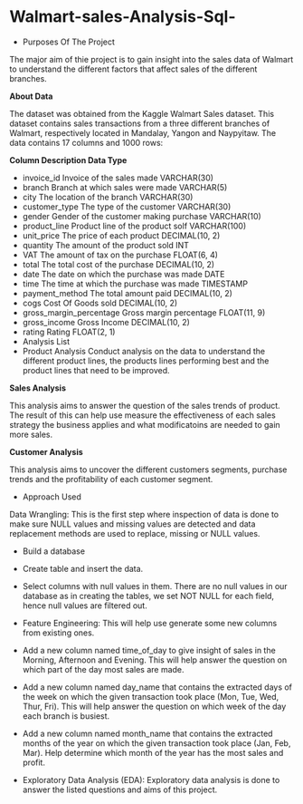 # Walmart-sales-Analysis-Sql-

- Purposes Of The Project
  
The major aim of thie project is to gain insight into the sales data of Walmart to understand the different factors that affect sales of the different branches.

**About Data**

The dataset was obtained from the Kaggle Walmart Sales dataset. This dataset contains sales transactions from a three different branches of Walmart, respectively located in Mandalay, Yangon and Naypyitaw. The data contains 17 columns and 1000 rows:

**Column	Description	Data Type**

- invoice_id	Invoice of the sales made	VARCHAR(30)
- branch	Branch at which sales were made	VARCHAR(5)
- city	The location of the branch	VARCHAR(30)
- customer_type	The type of the customer	VARCHAR(30)
- gender	Gender of the customer making purchase	VARCHAR(10)
- product_line	Product line of the product solf	VARCHAR(100)
- unit_price	The price of each product	DECIMAL(10, 2)
- quantity	The amount of the product sold	INT
- VAT	The amount of tax on the purchase	FLOAT(6, 4)
- total	The total cost of the purchase	DECIMAL(10, 2)
- date	The date on which the purchase was made	DATE
- time	The time at which the purchase was made	TIMESTAMP
- payment_method	The total amount paid	DECIMAL(10, 2)
- cogs	Cost Of Goods sold	DECIMAL(10, 2)
- gross_margin_percentage	Gross margin percentage	FLOAT(11, 9)
- gross_income	Gross Income	DECIMAL(10, 2)
- rating	Rating	FLOAT(2, 1)
- Analysis List
- Product Analysis
Conduct analysis on the data to understand the different product lines, the products lines performing best and the product lines that need to be improved.

**Sales Analysis**

This analysis aims to answer the question of the sales trends of product. The result of this can help use measure the effectiveness of each sales strategy the business applies and what modificatoins are needed to gain more sales.

**Customer Analysis**

This analysis aims to uncover the different customers segments, purchase trends and the profitability of each customer segment.

- Approach Used

Data Wrangling: This is the first step where inspection of data is done to make sure NULL values and missing values are detected and data replacement methods are used to replace, missing or NULL values.

- Build a database
  
- Create table and insert the data.
- Select columns with null values in them. There are no null values in our database as in creating the tables, we set NOT NULL for each field, hence null values are filtered out.
- Feature Engineering: This will help use generate some new columns from existing ones.
- Add a new column named time_of_day to give insight of sales in the Morning, Afternoon and Evening. This will help answer the question on which part of the day most sales are made.
- Add a new column named day_name that contains the extracted days of the week on which the given transaction took place (Mon, Tue, Wed, Thur, Fri). This will help answer the question on which week of the day each branch is busiest.
- Add a new column named month_name that contains the extracted months of the year on which the given transaction took place (Jan, Feb, Mar). Help determine which month of the year has the most sales and profit.
- Exploratory Data Analysis (EDA): Exploratory data analysis is done to answer the listed questions and aims of this project.
